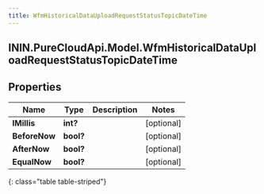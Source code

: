 ```yaml
---
title: WfmHistoricalDataUploadRequestStatusTopicDateTime
---
```

## ININ.PureCloudApi.Model.WfmHistoricalDataUploadRequestStatusTopicDateTime

## Properties

|Name | Type | Description | Notes|
|------------ | ------------- | ------------- | -------------|
| **IMillis** | **int?** |  | [optional] |
| **BeforeNow** | **bool?** |  | [optional] |
| **AfterNow** | **bool?** |  | [optional] |
| **EqualNow** | **bool?** |  | [optional] |
{: class="table table-striped"}



